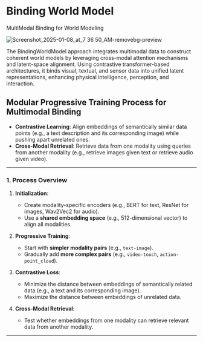 # Binding World Model
MultiModal Binding for World Modeling

![Screenshot_2025-01-08_at_7 36 50_AM-removebg-preview](https://github.com/user-attachments/assets/42b0dbb8-8ffb-4a25-87d5-37d6025cecf8)


The BindingWorldModel approach integrates multimodal data to construct coherent world models by leveraging cross-modal attention mechanisms and latent-space alignment. Using contrastive transformer-based architectures, it binds visual, textual, and sensor data into unified latent representations,  enhancing physical intelligence, perception, and interaction. 


## Modular Progressive Training Process for Multimodal Binding

- **Contrastive Learning**: Align embeddings of semantically similar data points (e.g., a text description and its corresponding image) while pushing apart unrelated ones.
- **Cross-Modal Retrieval**: Retrieve data from one modality using queries from another modality (e.g., retrieve images given text or retrieve audio given video).

---

### 1. Process Overview
1. **Initialization**:
   - Create modality-specific encoders (e.g., BERT for text, ResNet for images, Wav2Vec2 for audio).
   - Use a **shared embedding space** (e.g., 512-dimensional vector) to align all modalities.

2. **Progressive Training**:
   - Start with **simpler modality pairs** (e.g., `text-image`).
   - Gradually add **more complex pairs** (e.g., `video-touch`, `action-point_cloud`).

3. **Contrastive Loss**:
   - Minimize the distance between embeddings of semantically related data (e.g., a text and its corresponding image).
   - Maximize the distance between embeddings of unrelated data.

4. **Cross-Modal Retrieval**:
   - Test whether embeddings from one modality can retrieve relevant data from another modality.

---

